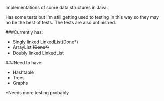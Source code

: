 Implementations of some data structures in Java.

Has some tests but I'm still getting used to testing in this way so they may no be the best of tests.
The tests are also unfinished.

###Currently has:
* Singly linked LinkedList(Done*)
* ArrayList ~~(Done*)~~ 
* Doubly linked LinkedList

###Need to have:
* Hashtable
* Trees
* Graphs


*Needs more testing probably
